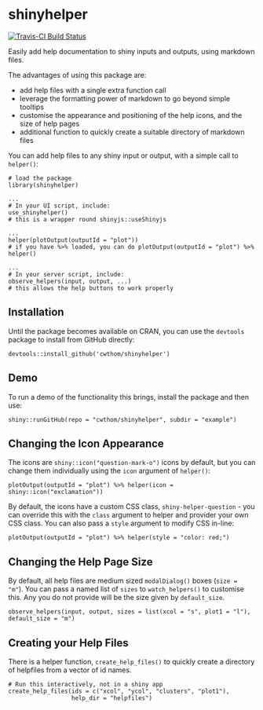 # shinyhelper

[![Travis-CI Build Status](https://travis-ci.org/cwthom/shinyhelper.svg?branch=master)](https://travis-ci.org/cwthom/shinyhelper)

Easily add help documentation to shiny inputs and outputs, using markdown files.

The advantages of using this package are:

* add help files with a single extra function call
* leverage the formatting power of markdown to go beyond simple tooltips
* customise the appearance and positioning of the help icons, and the size of help pages
* additional function to quickly create a suitable directory of markdown files

You can add help files to any shiny input or output, with a simple call to `helper()`:
```
# load the package
library(shinyhelper)

...
# In your UI script, include:
use_shinyhelper()
# this is a wrapper round shinyjs::useShinyjs

...
helper(plotOutput(outputId = "plot"))
# if you have %>% loaded, you can do plotOutput(outputId = "plot") %>% helper()

...
# In your server script, include:
observe_helpers(input, output, ...)
# this allows the help buttons to work properly

```
## Installation

Until the package becomes available on CRAN, you can use the `devtools` package to install from GitHub directly:
```
devtools::install_github('cwthom/shinyhelper')
```
## Demo

To run a demo of the functionality this brings, install the package and then use:
```
shiny::runGitHub(repo = "cwthom/shinyhelper", subdir = "example")
```

## Changing the Icon Appearance

The icons are `shiny::icon("question-mark-o")` icons by default, but you can change them individually using the `icon` argument of `helper()`:
```
plotOutput(outputId = "plot") %>% helper(icon = shiny::icon("exclamation"))
```
By default, the icons have a custom CSS class, `shiny-helper-question` - you can override this with the `class` argument to helper and provider your own CSS class. You can also pass a `style` argument to modify CSS in-line:
```
plotOutput(outputId = "plot") %>% helper(style = "color: red;")
```

## Changing the Help Page Size

By default, all help files are medium sized `modalDialog()` boxes (`size = "m"`). You can pass a named list of `sizes` to `watch_helpers()` to customise this. Any you do not provide will be the size given by `default_size`.
```
observe_helpers(input, output, sizes = list(xcol = "s", plot1 = "l"), default_size = "m")
```

## Creating your Help Files

There is a helper function, `create_help_files()` to quickly create a directory of helpfiles from a vector of id names.
```
# Run this interactively, not in a shiny app
create_help_files(ids = c("xcol", "ycol", "clusters", "plot1"), 
                  help_dir = "helpfiles")
```
